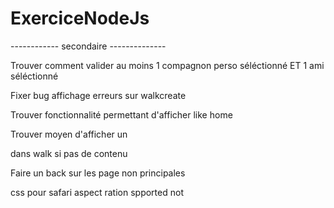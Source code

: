 # ExerciceNodeJs


------------ secondaire --------------

Trouver comment valider au moins 1 compagnon perso séléctionné ET 1 ami séléctionné

Fixer bug affichage erreurs sur walkcreate

Trouver fonctionnalité permettant d'afficher like home

Trouver moyen d'afficher un <p> dans walk si pas de contenu

Faire un back sur les page non principales

css pour safari aspect ration spported not